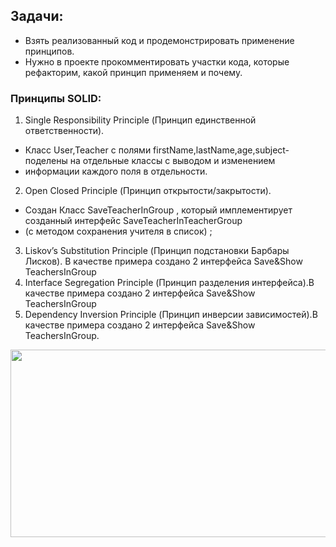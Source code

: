 ## Задачи:
- Взять реализованный код   и продемонстрировать применение принципов.
- Нужно в проекте прокомментировать участки кода, которые рефакторим, 
какой принцип применяем и почему.

 ### Принципы SOLID:
1. Single Responsibility Principle (Принцип единственной ответственности).
- Класс User,Teacher с полями  firstName,lastName,age,subject- поделены на отдельные классы с выводом и изменением 
- информации каждого поля в отдельности. 
2. Open Closed Principle (Принцип открытости/закрытости).
- Создан Класс SaveTeacherInGroup , который имплементирует созданный интерфейс SaveTeacherInTeacherGroup
- (c методом сохранения учителя в список) ;
3. Liskov’s Substitution Principle (Принцип подстановки Барбары Лисков).
   В качестве примера создано 2 интерфейса Save&Show TeachersInGroup
4. Interface Segregation Principle (Принцип разделения интерфейса).В качестве примера создано 2 интерфейса
   Save&Show TeachersInGroup
5. Dependency Inversion Principle (Принцип инверсии зависимостей).В качестве примера создано 2 интерфейса 
Save&Show TeachersInGroup.
<div align="center">
  <img src="https://wpvip.edutopia.org/wp-content/uploads/2022/10/danpage-Edutopia-ClassFF2.jpg?w=2000&quality=85" width="600" height="300"/>
</div>